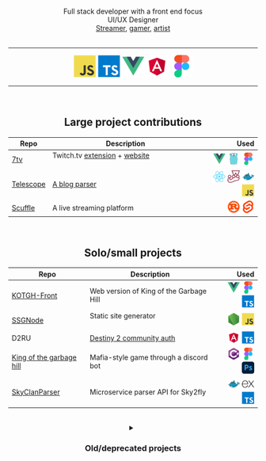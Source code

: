 <br />
<div align="center">
  <div>Full stack developer with a front end focus</div>
  <div>UI/UX Designer</div>
  <div><a href="https://www.twitch.tv/sirinoks">Streamer</a>, <a href="https://steamcommunity.com/id/aisik28/">gamer</a>, <a href="https://www.patreon.com/SilkDragon">artist</a></div>
</div>
<br />


---
<div align="center">

<img width="45vw" src="assets/javascript-original.svg" alt="JavaScript logo" />
<img width="45vw" src="assets/typescript-original.svg" alt="Typescript logo" />
<img width="45vw" src="assets/vuejs-original.svg" alt="Vuejs logo" />
<img width="45vw" src="assets/angular-original.svg" alt="Angular logo" />
<img width="45vw" src="assets/figma-original.svg" alt="Figma logo" />
</div>

---

<br />

<div align="center">

<h2> Large project contributions </h2>

| Repo | Description | Used |
| ----- | -------------------------------------- | -----: |
| [7tv](https://github.com/SevenTV/SevenTV) | Twitch.tv [extension](https://chromewebstore.google.com/detail/7tv) + [website](https://7tv.app/) &nbsp; &nbsp; &nbsp; &nbsp; &nbsp; &nbsp; &nbsp; &nbsp; &nbsp; &nbsp; &nbsp; &nbsp; &nbsp; &nbsp; &nbsp; &nbsp; &nbsp; &nbsp; &nbsp; | <img width="25vw" src="assets/vuejs-original.svg" alt="Vue.js logo" /> <img width="25vw" src="assets/go-original.svg" alt="Go logo" /> <img width="25vw" src="assets/figma-original.svg" alt="Figma logo" /> |
| [Telescope](https://github.com/Seneca-CDOT/telescope) | [A blog parser](https://telescope.cdot.systems/) |  <img width="25vw" src="assets/react-original.svg" alt="React logo" /> <img width="25vw" src="assets/jest-plain.svg" alt="Jest logo" /> <img width="25vw" src="assets/docker-original.svg" alt="Docker logo" /> <img width="25vw" src="assets/javascript-original.svg" alt="JavaScript logo" /> |
| [Scuffle](https://github.com/ScuffleTV/scuffle) | A live streaming platform | <img width="25vw" src="assets/rust-original.svg" alt="Rust logo" /> <img width="25vw" src="assets/svelte-original.svg" alt="Svelte logo" /> |

<br />

<h2> Solo/small projects </h2>

| Repo | Description | Used |
| ----- | -------------------------------------- | ---: |
| [KOTGH-Front](https://github.com/sirinoks/King-of-the-garbage-hill-front) | Web version of King of the Garbage Hill | <img width="25vw" src="assets/vuejs-original.svg" alt="Vue.js logo" /> <img width="25vw" src="assets/figma-original.svg" alt="Figma logo" /> <img width="25vw" src="assets/typescript-original.svg" alt="TypeScript logo" />|
| [SSGNode](https://github.com/sirinoks/SSGNode) | Static site generator &nbsp; &nbsp; &nbsp; &nbsp; &nbsp; &nbsp; &nbsp; &nbsp; &nbsp; &nbsp; &nbsp; &nbsp; &nbsp; &nbsp; &nbsp; &nbsp; &nbsp; &nbsp; &nbsp; | <img width="25vw" src="assets/nodejs-original.svg" alt="Node.js logo" /> <img width="25vw" src="assets/javascript-original.svg" alt="JavaScript logo" />|
| D2RU | [Destiny 2 community auth](https://d2lfg.ru/authorization) | <img width="25vw" src="assets/angular-original.svg" alt="Angular logo" /> <img width="25vw" src="assets/typescript-original.svg" alt="TypeScript logo" />  |
| [King of the garbage hill](https://github.com/mylorik/King-of-the-Garbage-Hill) | Mafia-style game through a discord bot | <img width="25vw" src="assets/csharp-original.svg" alt="C# logo" /> <img width="25vw" src="assets/figma-original.svg" alt="Figma logo" /> <img width="25vw" src="assets/photoshop-original.svg" alt="Photoshop logo" /> |
| [SkyClanParser](https://github.com/sirinoks/skyClanParser) | Microservice parser API for Sky2fly | <img width="25vw" src="assets/docker-original.svg" alt="Docker logo" /> <img width="25vw" src="assets/express-original.svg" alt="Express.js logo" /> <img width="25vw" src="assets/typescript-original.svg" alt="TypeScript logo" />  |

<br />

<details>
<summary><h3>Old/deprecated projects</h3></summary>

| Repo | Description | Used |
| ----- | -------------------------------------- | ---: |
| [BetterBTP](https://github.com/sirinoks/Better-BTP-chrome) | Chrome extension to enhance website readability | <img width="25vw" src="assets/css3-original.svg" alt="CSS3 logo" /> <img width="25vw" src="assets/javascript-original.svg" alt="JavaScript logo" /> |
| [MailGunAPI](https://github.com/sirinoks/mailGunApi) | API for Mailgun | <img width="25vw" src="assets/csharp-original.svg" alt="C# logo" /> <img width="25vw" src="assets/dot-net-original.svg" alt=".NET logo" /> <img width="25vw" src="assets/javascript-original.svg" alt="JavaScript logo" /> |
| [Layout editor](https://github.com/sirinoks/layoutEditor) | Drag and drop layout editor |  <img width="25vw" src="assets/express-original.svg" alt="Express.js logo" /> <img width="25vw" src="assets/jquery-original.svg" alt="jQuery logo" /> <img width="25vw" src="assets/json-original.svg" alt="JSON logo" /> <img width="25vw" src="assets/javascript-original.svg" alt="JavaScript logo" /> |
</details>

</div>